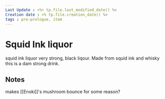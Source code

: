 ```yaml
---
Last Update : <%+ tp.file.last_modified_date() %>
Creation date : <% tp.file.creation_date() %>
tags : pre-prologue, item
---
```


# Squid Ink liquor

squid ink liquor very strong, black liqour.
Made from squid ink and whisky this is a dam strong drink. 
## Notes
makes [[Enoki]]'s mushroom bounce for some reason?